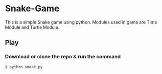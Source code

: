 # Snake-Game
This is a simple Snake game using python.
Modules used in game are Time Module and Turtle Module.

## Play

### Download or clone the repo & run the command

```
$ python snake.py

```
